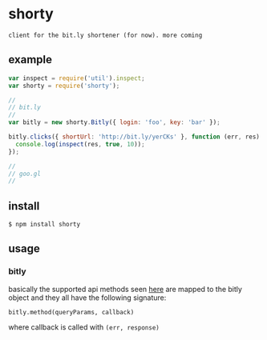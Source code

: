 # shorty

```
client for the bit.ly shortener (for now). more coming
```

## example
```javascript
var inspect = require('util').inspect;
var shorty = require('shorty');

//
// bit.ly
//
var bitly = new shorty.Bitly({ login: 'foo', key: 'bar' });

bitly.clicks({ shortUrl: 'http://bit.ly/yerCKs' }, function (err, res) {
  console.log(inspect(res, true, 10));
});

//
// goo.gl
//
```

## install

```
$ npm install shorty
```

## usage

### bitly

basically the supported api methods seen [here](http://http://code.google.com/p/bitly-api/wiki/ApiDocumentation)
are mapped to the bitly object and they all have the following signature:

```
bitly.method(queryParams, callback)
```

where callback is called with ```(err, response)```